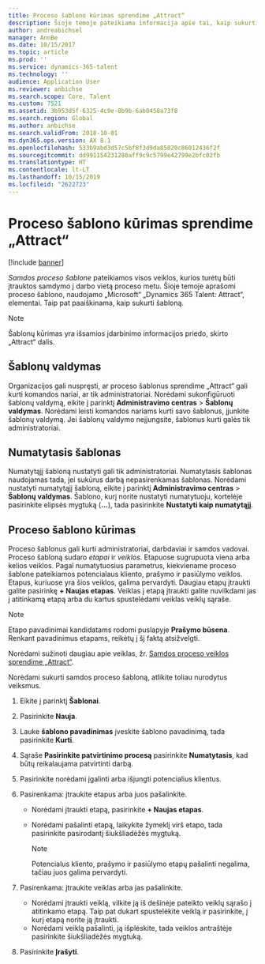 ```yaml
---
title: Proceso šablono kūrimas sprendime „Attract“
description: Šioje temoje pateikiama informacija apie tai, kaip sukurti proceso šabloną sprendime „Attract“.
author: andreabichsel
manager: AnnBe
ms.date: 10/15/2017
ms.topic: article
ms.prod: ''
ms.service: dynamics-365-talent
ms.technology: ''
audience: Application User
ms.reviewer: anbichse
ms.search.scope: Core, Talent
ms.custom: 7521
ms.assetid: 3b953d5f-6325-4c9e-8b9b-6ab0458a73f8
ms.search.region: Global
ms.author: anbichse
ms.search.validFrom: 2018-10-01
ms.dyn365.ops.version: AX 8.1
ms.openlocfilehash: 533b9abd3d57c5bf8f3d9da85020c86012436f2f
ms.sourcegitcommit: dd991154231280aff9c9c5799e42799e2bfc02fb
ms.translationtype: HT
ms.contentlocale: lt-LT
ms.lasthandoff: 10/15/2019
ms.locfileid: "2622723"
---
```

# <a name="create-a-process-template-in-attract"></a>Proceso šablono kūrimas sprendime „Attract“

[!include [banner](includes/banner.md)]

*Samdos proceso šablone* pateikiamos visos veiklos, kurios turėtų būti įtrauktos samdymo į darbo vietą proceso metu. Šioje temoje aprašomi proceso šablono, naudojamo „Microsoft“ „Dynamics 365 Talent: Attract“, elementai. Taip pat paaiškinama, kaip sukurti šabloną.

> [!NOTE]
> Šablonų kūrimas yra išsamios įdarbinimo informacijos priedo, skirto „Attract“ dalis.

## <a name="template-management"></a>Šablonų valdymas

Organizacijos gali nuspręsti, ar proceso šablonus sprendime „Attract“ gali kurti komandos nariai, ar tik administratoriai. Norėdami sukonfigūruoti šablonų valdymą, eikite į parinktį **Administravimo centras** \> **Šablonų valdymas**. Norėdami leisti komandos nariams kurti savo šablonus, įjunkite šablonų valdymą. Jei šablonų valdymo neįjungsite, šablonus kurti galės tik administratoriai.

## <a name="default-template"></a>Numatytasis šablonas

Numatytąjį šabloną nustatyti gali tik administratoriai. Numatytasis šablonas naudojamas tada, jei sukūrus darbą nepasirenkamas šablonas. Norėdami nustatyti numatytąjį šabloną, eikite į parinktį **Administravimo centras** \> **Šablonų valdymas**. Šablono, kurį norite nustatyti numatytuoju, kortelėje pasirinkite elipsės mygtuką (**...**), tada pasirinkite **Nustatyti kaip numatytąjį**.

## <a name="create-a-process-template"></a>Proceso šablono kūrimas

Proceso šablonus gali kurti administratoriai, darbdaviai ir samdos vadovai. Proceso šabloną sudaro *etapai* ir *veiklos*. Etapuose sugrupuota viena arba kelios veiklos. Pagal numatytuosius parametrus, kiekviename proceso šablone pateikiamos potencialaus kliento, prašymo ir pasiūlymo veiklos. Etapus, kuriuose yra šios veiklos, galima pervardyti. Daugiau etapų įtraukti galite pasirinkę **+ Naujas etapas**. Veiklas į etapą įtraukti galite nuvilkdami jas į atitinkamą etapą arba du kartus spustelėdami veiklas veiklų sąraše.

> [!NOTE]
> Etapo pavadinimai kandidatams rodomi puslapyje **Prašymo būsena**. Renkant pavadinimus etapams, reikėtų į šį faktą atsižvelgti.

Norėdami sužinoti daugiau apie veiklas, žr. [Samdos proceso veiklos sprendime „Attract“](./activities-attract.md).

Norėdami sukurti samdos proceso šabloną, atlikite toliau nurodytus veiksmus.

1. Eikite į parinktį **Šablonai**.
2. Pasirinkite **Nauja**.
3. Lauke **šablono pavadinimas** įveskite šablono pavadinimą, tada pasirinkite **Kurti**.
4. Sąraše **Pasirinkite patvirtinimo procesą** pasirinkite **Numatytasis**, kad būtų reikalaujama patvirtinti darbą.
5. Pasirinkite norėdami įgalinti arba išjungti potencialius klientus.
6. Pasirenkama: įtraukite etapus arba juos pašalinkite.

    - Norėdami įtraukti etapą, pasirinkite **+ Naujas etapas**.
    - Norėdami pašalinti etapą, laikykite žymeklį virš etapo, tada pasirinkite pasirodantį šiukšliadėžės mygtuką.

        > [!NOTE]
        > Potencialus kliento, prašymo ir pasiūlymo etapų pašalinti negalima, tačiau juos galima pervardyti.

7. Pasirenkama: įtraukite veiklas arba jas pašalinkite.

    - Norėdami įtraukti veiklą, vilkite ją iš dešinėje pateikto veiklų sąrašo į atitinkamo etapą. Taip pat dukart spustelėkite veiklą ir pasirinkite, į kurį etapą norite ją įtraukti.
    - Norėdami veiklą pašalinti, ją išplėskite, tada veiklos antraštėje pasirinkite šiukšliadėžės mygtuką.

8. Pasirinkite **Įrašyti**.
